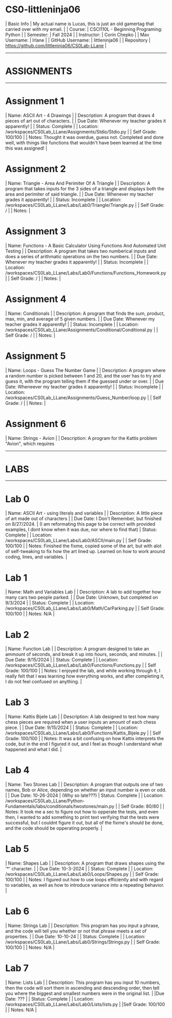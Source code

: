 # CS0-littleninja06
| Basic Info | My actual name is Lucas, this is just an old gamertag that carried over with my email. |
| Course: | CSCI110L - Beginning Programing: Python |
| Semester: | Fall 2024 |
| Instructor: | Corin Chepko |
| Mav Username: | lrlane |
| GitHub Username: | littleninja06 |
| Repository | https://github.com/littleninja06/CS0Lab-LLane |

---------------------------------------------------------------------------------------------------------------------------------------------------------------------------------
# ASSIGNMENTS
---------------------------------------------------------------------------------------------------------------------------------------------------------------------------------

# Assignment 1
| Name: ASCII Art - 4 Drawings |
| Description: A program that draws 4 pieces of art out of characters. |
| Due Date: Whenever my teacher grades it apparently! |
| Status: Complete |
| Location: /workspaces/CS0Lab_LLane/Assignments/Stdio/Stdio.py |
| Self Grade: 100/100 |
| Notes: Thought it was overdue, guess not. Completed and done well, with things like functions that wouldn't have been learned at the time this was assigned! |


# Assignment 2
| Name: Triangle - Area And Perimiter Of A Triangle |
| Description: A program that takes inputs for the 3 sides of a triangle and displays both the area and perimiter of said triangle. |
| Due Date: Whenever my teacher grades it apparently! |
| Status: Incomplete |
| Location: /workspaces/CS0Lab_LLane/Labs/Lab0/Triangle/Triangle.py |
| Self Grade: / |
| Notes: |

# Assignment 3
| Name: Functions - A Basic Calculator Using Functions And Automated Unit Testing |
| Description: A program that takes two numberical inputs and does a series of arithmatic operations on the two numbers. |
| Due Date: Whenever my teacher grades it apparently! |
| Status: Incomplete |
| Location: /workspaces/CS0Lab_LLane/Labs/Lab0/Functions/Functions_Homework.py |
| Self Grade: / |
| Notes: |

# Assignment 4
| Name: Conditionals |
| Description: A program that finds the sum, product, max, min, and average of 5 given numbers. |
| Due Date: Whenever my teacher grades it apparently! |
| Status: Incomplete |
| Location: /workspaces/CS0Lab_LLane/Assignments/Conditional/Conditional.py |
| Self Grade: / |
| Notes: |

# Assignment 5
| Name: Loops - Guess The Number Game |
| Description: A program where a random number is picked between 1 and 20, and the user has to try and guess it, with the program telling them if the guessed under or over. |
| Due Date: Wheneever my teacher grades it apparently! |
| Status: Incomplete |
| Location: /workspaces/CS0Lab_LLane/Assignments/Guess_Number/loop.py |
| Self Grade: / |
| Notes: |

# Assignment 6
| Name: Strings - Avion |
| Description: A program for the Kattis problem "Avion", which requires

---------------------------------------------------------------------------------------------------------------------------------------------------------------------------------
# LABS
---------------------------------------------------------------------------------------------------------------------------------------------------------------------------------

# Lab 0
| Name: ASCII Art - using literals and variables |
| Description: A little piece of art made out of characters |
| Due Date: I Don't Remember, but finished on 8/27/2024. | (I am reformating this page to be correct with provided examples, I dont know when it was due, nor where to find that)
| Status: Complete |
| Location: /workspaces/CS0Lab_LLane/Labs/Lab0/ASCII/main.py |
| Self Grade: 100/100 |
| Notes: Finished the fixme, copied some of the art, but with alot of self-tweaking to fix how the art lined up. Learned on how to work around coding, lines, and variables. |

# Lab 1
| Name: Math and Variables Lab |
| Description: A lab to add together how many cars two people parked. |
| Due Date: Unknown, but completed on 9/3/2024 |
| Status: Complete |
| Location: /workspaces/CS0Lab_LLane/Labs/Lab0/Math/CarParking.py |
| Self Grade: 100/100 |
| Notes: N/A |

# Lab 2
| Name: Function Lab |
| Description: A program designed to take an ammount of seconds, and break it up into hours, seconds, and minutes. |
| Due Date: 9/15/2024 |
| Status: Complete |
| Location: /workspaces/CS0Lab_LLane/Labs/Lab0/Functions/Functions.py |
| Self Grade: 100/100 |
| Notes: I enjoyed the lab, and while working through it, I really felt that I was learning how everything works, and after completing it, I do not feel confused on anything. |

# Lab 3
| Name: Kattis Bijele Lab |
| Description: A lab designed to test how many chess pieces are required when a user inputs an amount of each chess piece. |
| Due Date: 9/15/2024 |
| Status: Complete |
| Location: /workspaces/CS0Lab_LLane/Labs/Lab0/Functions/Kattis_Bijele.py |
| Self Grade: 100/100 |
| Notes: It was a bit confusing on how Kattis interprets the code, but in the end I figured it out, and I feel as though I understand what happened and what I did. |

# Lab 4
| Name: Two Stones Lab |
| Description: A program that outputs one of two names, Bob or Alice, depending on whether an input number is even or odd. |
| Due Date: 10-26-2024 | (Why so late???)
| Status: Complete |
| Location: /workspaces/CS0Lab_LLane/Python-Fundamentals/labs/conditionals/twostones/main.py |
| Self Grade: 80/80 |
| Notes: It took me a sec to figure out how to opperate the tests, and even then, I wanted to add something to print text verifying that the tests were successful, but I couldnt figure it out, but all of the fixme's should be done, and the code should be opperating properly. |

# Lab 5
| Name: Shapes Lab |
| Description: A program that draws shapes using the '*' character. |
| Due Date: 10-3-2024 |
| Status: Complete |
| Location: /workspaces/CS0Lab_LLane/Labs/Lab0/Loops/Shapes.py |
| Self Grade: 100/100 |
| Notes: I figured out how to use loops efficiently and with regard to variables, as well as how to introduce variance into a repeating behavior. |

# Lab 6
| Name: Strings Lab |
| Description: This program has you input a phrase, and the code will tell you whether or not that phrase meets a set of properties. |
| Due Date: 10-10-24 |
| Status: Complete |
| Location: /workspaces/CS0Lab_LLane/Labs/Lab0/Strings/Strings.py |
| Self Grade: 100/100 |
| Notes: N/A |

# Lab 7
| Name: Lists Lab |
| Description: This program has you input 10 numbers, then the code will sort them in ascending and descending order, then tell you where the biggest and smallest numbers were in the original list. |
|Due Date: ??? |
| Status: Complete |
| Location: /workspaces/CS0Lab_LLane/Labs/Lab0/Lists/lists.py |
|Self Grade: 100/100 |
| Notes: N/A |